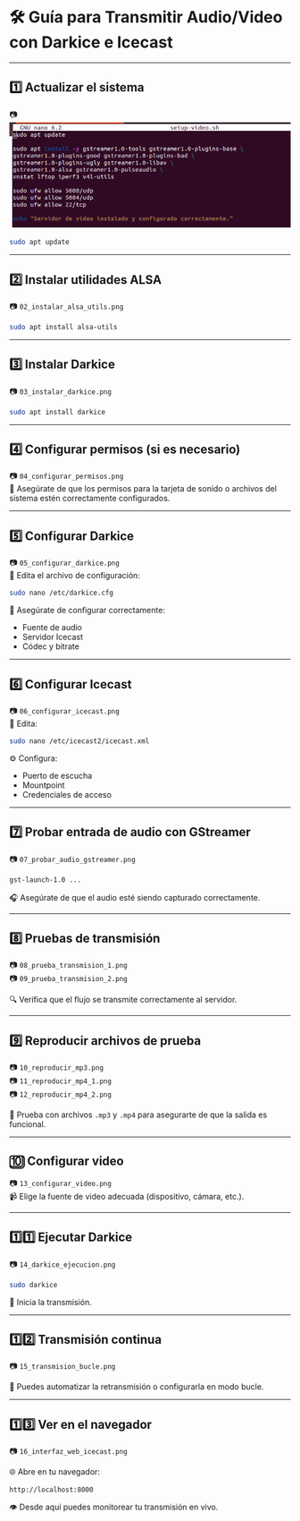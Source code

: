 
# 🛠️ Guía para Transmitir Audio/Video con Darkice e Icecast

---

## 1️⃣ Actualizar el sistema  
📷 ![sudo apt update](multimedia/sudoaptupdate.png)


```bash
sudo apt update
```

---

## 2️⃣ Instalar utilidades ALSA  
📷 `02_instalar_alsa_utils.png`

```bash
sudo apt install alsa-utils
```

---

## 3️⃣ Instalar Darkice  
📷 `03_instalar_darkice.png`

```bash
sudo apt install darkice
```

---

## 4️⃣ Configurar permisos (si es necesario)  
📷 `04_configurar_permisos.png`  
🔐 Asegúrate de que los permisos para la tarjeta de sonido o archivos del sistema estén correctamente configurados.

---

## 5️⃣ Configurar Darkice  
📷 `05_configurar_darkice.png`  
📝 Edita el archivo de configuración:

```bash
sudo nano /etc/darkice.cfg
```

🔧 Asegúrate de configurar correctamente:  
- Fuente de audio  
- Servidor Icecast  
- Códec y bitrate

---

## 6️⃣ Configurar Icecast  
📷 `06_configurar_icecast.png`  
📝 Edita:

```bash
sudo nano /etc/icecast2/icecast.xml
```

⚙️ Configura:  
- Puerto de escucha  
- Mountpoint  
- Credenciales de acceso

---

## 7️⃣ Probar entrada de audio con GStreamer  
📷 `07_probar_audio_gstreamer.png`

```bash
gst-launch-1.0 ...
```

🎧 Asegúrate de que el audio esté siendo capturado correctamente.

---

## 8️⃣ Pruebas de transmisión  
📷 `08_prueba_transmision_1.png`  
📷 `09_prueba_transmision_2.png`

🔍 Verifica que el flujo se transmite correctamente al servidor.

---

## 9️⃣ Reproducir archivos de prueba  
📷 `10_reproducir_mp3.png`  
📷 `11_reproducir_mp4_1.png`  
📷 `12_reproducir_mp4_2.png`

🎼 Prueba con archivos `.mp3` y `.mp4` para asegurarte de que la salida es funcional.

---

## 🔟 Configurar video  
📷 `13_configurar_video.png`  
📹 Elige la fuente de video adecuada (dispositivo, cámara, etc.).

---

## 1️⃣1️⃣ Ejecutar Darkice  
📷 `14_darkice_ejecucion.png`

```bash
sudo darkice
```

🚀 Inicia la transmisión.

---

## 1️⃣2️⃣ Transmisión continua  
📷 `15_transmision_bucle.png`

🔁 Puedes automatizar la retransmisión o configurarla en modo bucle.

---

## 1️⃣3️⃣ Ver en el navegador  
📷 `16_interfaz_web_icecast.png`  

🌐 Abre en tu navegador:

```arduino
http://localhost:8000
```

👁️ Desde aquí puedes monitorear tu transmisión en vivo.
